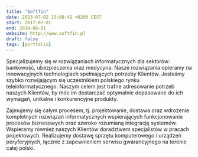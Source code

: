 ```yaml
---
title: "Softfin"
date: 2023-07-02 15:08:42 +0200 CEST
start: 2017-07-01
end: 2019-08-01
website: http://www.softfin.pl
draft: false
tags: [portfolio]
---
```


Specjalizujemy się w rozwiązaniach informatycznych dla sektorów: bankowość, ubezpieczenia oraz medycyna. Nasze rozwiązania opieramy na innowacyjnych technologiach spełniających potrzeby Klientów. Jesteśmy szybko rozwijającym się uczestnikiem polskiego rynku teleinformatycznego. Naszym celem jest trafne adresowanie potrzeb naszych Klientów, by móc im dostarczać optymalnie dopasowane do ich wymagań, unikalne i konkurencyjne produkty.

Zajmujemy się całym procesem, tj. projektowanie, dostawa oraz wdrożenie kompletnych rozwiązań informatycznych wspierających funkcjonowanie procesów biznesowych oraz szeroko rozumianą integrację systemów. Wspieramy również naszych Klientów doradztwem specjalistów w pracach projektowych. Realizujemy dostawę sprzętu komputerowego i urządzeń peryferyjnych, łącznie z zapewnieniem serwisu gwarancyjnego na terenie całej polski.